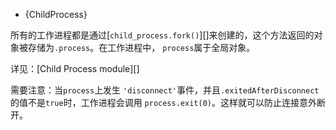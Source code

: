 <!-- YAML
added: v0.7.0
-->

* {ChildProcess}

所有的工作进程都是通过[`child_process.fork()`][]来创建的，这个方法返回的对象被存储为`.process`。在工作进程中， `process`属于全局对象。

详见：[Child Process module][]

需要注意：当`process`上发生 `'disconnect'`事件，并且`.exitedAfterDisconnect`的值不是`true`时，工作进程会调用 `process.exit(0)`。这样就可以防止连接意外断开。

